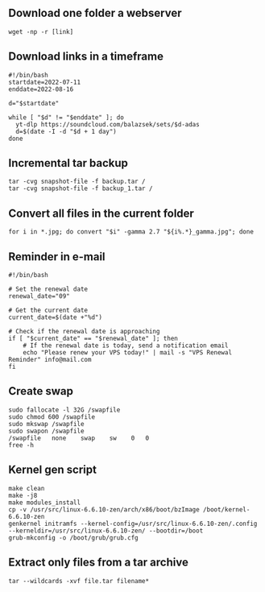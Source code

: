 ## Download one folder a webserver

``` wget -np -r [link] ```

## Download links in a timeframe

```
#!/bin/bash
startdate=2022-07-11
enddate=2022-08-16

d="$startdate"

while [ "$d" != "$enddate" ]; do 
  yt-dlp https://soundcloud.com/balazsek/sets/$d-adas
  d=$(date -I -d "$d + 1 day")
done
```
## Incremental tar backup
```
tar -cvg snapshot-file -f backup.tar /
tar -cvg snapshot-file -f backup_1.tar /
```
## Convert all files in the current folder
```
for i in *.jpg; do convert "$i" -gamma 2.7 "${i%.*}_gamma.jpg"; done
```
## Reminder in e-mail
```
#!/bin/bash

# Set the renewal date
renewal_date="09"

# Get the current date
current_date=$(date +"%d")

# Check if the renewal date is approaching
if [ "$current_date" == "$renewal_date" ]; then
    # If the renewal date is today, send a notification email
    echo "Please renew your VPS today!" | mail -s "VPS Renewal Reminder" info@mail.com
fi
```

## Create swap

```
sudo fallocate -l 32G /swapfile
sudo chmod 600 /swapfile
sudo mkswap /swapfile
sudo swapon /swapfile
/swapfile   none    swap    sw    0   0
free -h
```

## Kernel gen script
```
make clean
make -j8
make modules_install
cp -v /usr/src/linux-6.6.10-zen/arch/x86/boot/bzImage /boot/kernel-6.6.10-zen
genkernel initramfs --kernel-config=/usr/src/linux-6.6.10-zen/.config --kerneldir=/usr/src/linux-6.6.10-zen/ --bootdir=/boot
grub-mkconfig -o /boot/grub/grub.cfg
```

## Extract only files from a tar archive
```
tar --wildcards -xvf file.tar filename*
```

